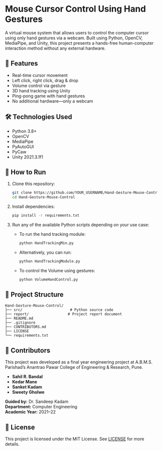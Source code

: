 # Mouse Cursor Control Using Hand Gestures

A virtual mouse system that allows users to control the computer cursor using only hand gestures via a webcam. Built using Python, OpenCV, MediaPipe, and Unity, this project presents a hands-free human-computer interaction method without any external hardware.

## 🚀 Features

- Real-time cursor movement
- Left click, right click, drag & drop
- Volume control via gesture
- 3D hand tracking using Unity
- Ping-pong game with hand gestures
- No additional hardware—only a webcam

## 🛠 Technologies Used

- Python 3.8+
- OpenCV
- MediaPipe
- PyAutoGUI
- PyCaw
- Unity 2021.3.1f1

## 🔧 How to Run

1. Clone this repository:
   ```bash
   git clone https://github.com/YOUR_USERNAME/Hand-Gesture-Mouse-Control.git
   cd Hand-Gesture-Mouse-Control
   ```

2. Install dependencies:
   ```bash
   pip install -r requirements.txt
   ```

3. Run any of the available Python scripts depending on your use case:
   - To run the hand tracking module:  
     ```bash
     python HandTrackingMin.py
     ```  
   - Alternatively, you can run:  
     ```bash
     python HandTrackingModule.py
     ```  
   - To control the Volume using gestures:  
     ```bash
     python VolumeHandControl.py
     ```  

## 📁 Project Structure

```
Hand-Gesture-Mouse-Control/
├── src/                      # Python source code
├── report/                  # Project report document
├── README.md
├── .gitignore
├── CONTRIBUTORS.md
├── LICENSE
└── requirements.txt
```

## 👥 Contributors

This project was developed as a final year engineering project at A.B.M.S. Parishad’s Anantrao Pawar College of Engineering & Research, Pune.

- **Sahil R. Bandal**
- **Kedar Mane**
- **Sanket Kadam**
- **Sweety Gholwe**

**Guided by:** Dr. Sandeep Kadam  
**Department:** Computer Engineering  
**Academic Year:** 2021–22

## 📝 License

This project is licensed under the MIT License. See [LICENSE](LICENSE) for more details.

